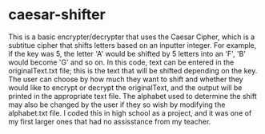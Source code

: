 # caesar-shifter

This is a basic encrypter/decrypter that uses the Caesar Cipher, which is a subtitue cipher that shifts letters based on an inputter integer. For example, if the key was 5, the letter 'A' would be shifted by 5 letters into an 'F', 'B' would become 'G' and so on. In this code, text can be entered in the originalText.txt file; this is the text that will be shifted depending on the key. The user can choose by how much they want to shift and whether they would like to encrypt or decrypt the originalText, and the output will be printed in the appropriate text file. The alphabet used to determine the shift may also be changed by the user if they so wish by modifying the alphabet.txt file. I coded this in high school as a project, and it was one of my first larger ones that had no assisstance from my teacher.
